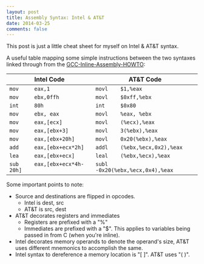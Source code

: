```yaml
---
layout: post
title: Assembly Syntax: Intel & AT&T
date: 2014-03-25
comments: false
---
```


This post is just a little cheat sheet for myself on Intel & AT&T syntax.

A useful table mapping some simple instructions between the two syntaxes linked through from the [GCC-Inline-Assembly-HOWTO](http://www.ibiblio.org/gferg/ldp/GCC-Inline-Assembly-HOWTO.html#s3):

|       Intel Code               |      AT&T Code                       |
|--------------------------------|--------------------------------------|
| `mov     eax,1`                |  `movl    $1,%eax`                   |   
| `mov     ebx,0ffh`             |  `movl    $0xff,%ebx`                |   
| `int     80h`                  |  `int     $0x80`                     |   
| `mov     ebx, eax`             |  `movl    %eax, %ebx`                |
| `mov     eax,[ecx]`            |  `movl    (%ecx),%eax`               |
| `mov     eax,[ebx+3]`          |  `movl    3(%ebx),%eax`              | 
| `mov     eax,[ebx+20h]`        |  `movl    0x20(%ebx),%eax`           |
| `add     eax,[ebx+ecx*2h]`     |  `addl    (%ebx,%ecx,0x2),%eax`      |
| `lea     eax,[ebx+ecx]`        |  `leal    (%ebx,%ecx),%eax`          |
| `sub     eax,[ebx+ecx*4h-20h]` |  `subl    -0x20(%ebx,%ecx,0x4),%eax` |

Some important points to note:

* Source and destinations are flipped in opcodes.
	* Intel is dest, src
	* AT&T is src, dest
* AT&T decorates registers and immediates
	* Registers are prefixed with a "%"
	* Immediates are prefixed with a "$". This applies to variables being passed in from C (when you're inline).
* Intel decorates memory operands to denote the operand's size, AT&T uses different mnemonics to accomplish the same.
* Intel syntax to dereference a memory location is "[ ]". AT&T uses "( )".
